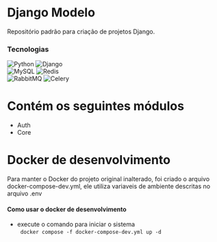 # Django Modelo 
Repositório padrão para criação de projetos Django.

### Tecnologias
![Python](https://img.shields.io/badge/python-3670A0?style=for-the-badge&logo=python&logoColor=ffdd54)
![Django](https://img.shields.io/badge/django-%23092E20.svg?style=for-the-badge&logo=django&logoColor=white)
<br>
![MySQL](https://img.shields.io/badge/mysql-%2300f.svg?style=for-the-badge&logo=mysql&logoColor=white)
![Redis](https://img.shields.io/badge/Redis-DC382D?style=for-the-badge&logo=redis&logoColor=white)
<br>
![RabbitMQ](https://img.shields.io/badge/Rabbitmq-FF6600?style=for-the-badge&logo=rabbitmq&logoColor=white)
![Celery](https://img.shields.io/badge/celery-%23a9cc54.svg?style=for-the-badge&logo=celery&logoColor=ddf4a4)
# Contém os seguintes módulos
* Auth
* Core

# Docker de desenvolvimento
Para manter o Docker do projeto original inalterado, foi criado o arquivo docker-compose-dev.yml, ele utiliza variaveis de ambiente descritas no arquivo .env


#### Como usar o docker de desenvolvimento

- execute o comando para iniciar o sistema
<br/>``` docker compose -f docker-compose-dev.yml up -d```